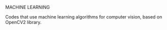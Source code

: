 MACHINE LEARNING

Codes that use machine learning algorithms for computer vision, based on OpenCV2 library.
